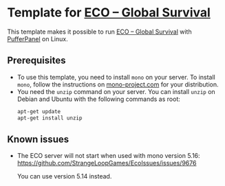 # Template for [ECO – Global Survival](http://www.strangeloopgames.com/eco/)
This template makes it possible to run [ECO – Global Survival](http://www.strangeloopgames.com/eco/) with [PufferPanel](https://www.pufferpanel.com/) on Linux.

## Prerequisites
* To use this template, you need to install `mono` on your server.
To install `mono`, follow the instructions on [mono-project.com](https://www.mono-project.com/download/stable/) for your distribution.
* You need the `unzip` command on your server. You can install `unzip` on Debian and Ubuntu with the following commands as root:
  ```bash
  apt-get update
  apt-get install unzip
  ```

## Known issues
* The ECO server will not start when used with mono version 5.16: https://github.com/StrangeLoopGames/EcoIssues/issues/9676

  You can use version 5.14 instead.
